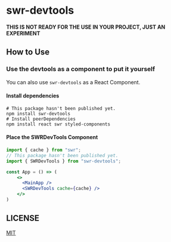 # swr-devtools

**THIS IS NOT READY FOR THE USE IN YOUR PROJECT, JUST AN EXPERIMENT**

## How to Use

### Use the devtools as a component to put it yourself

You can also use `swr-devtools` as a React Component.

#### Install dependencies

```shell
# This package hasn't been published yet.
npm install swr-devtools
# Install peerDependencies
npm install react swr styled-components
```

#### Place the SWRDevTools Component

```jsx
import { cache } from "swr";
// This package hasn't been published yet.
import { SWRDevTools } from "swr-devtools";

const App = () => (
    <>
      <MainApp />
      <SWRDevTools cache={cache} />
    </>
)
```

## LICENSE

[MIT](LICENSE.md)
